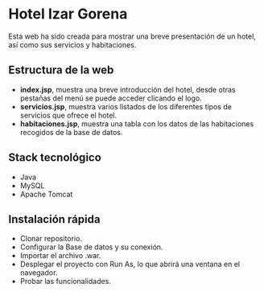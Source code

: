 # Hotel Izar Gorena

Esta web ha sido creada para mostrar una breve presentación de un hotel, así como sus servicios y habitaciones.

## Estructura de la web
* **index.jsp**, muestra una breve introducción del hotel, desde otras pestañas del menú se puede acceder clicando el logo.
* **servicios.jsp**, muestra varios listados de los diferentes tipos de servicios que ofrece el hotel.
* **habitaciones.jsp**, muestra una tabla con los datos de las habitaciones recogidos de la base de datos.

## Stack tecnológico
* Java 
* MySQL 
* Apache Tomcat

## Instalación rápida
* Clonar repositorio.
* Configurar la Base de datos y su conexión.
* Importar el archivo .war.
* Desplegar el proyecto con Run As, lo que abrirá una ventana en el navegador.
* Probar las funcionalidades.
